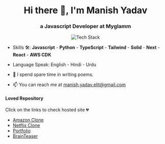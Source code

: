 <h1 align="center">Hi there 👋, I'm Manish Yadav</h1>
<h3 align="center">a Javascript Developer at Myglamm</h3>

<p align="center"><img src="https://skillicons.dev/icons?i=js,ts,python,react,next,aws,mongodb,sass,css&perline=16" alt="Tech Stack" /> </p>
 
- Skills 🛠: **Javascript** - **Python** - **TypeScript** - **Tailwind** - **Solid** - **Next** - **React** - **AWS CDK** 

- Language Speak: English - Hindi - Urdu 

- 📝 I spend spare time in writing poems.

- 📫 You can reach me at [manish.yadav.elit@gmail.com]("")



#### Loved Repository
Click on the links to check hosted site 💔
 - [Amazon Clone](https://react-website-amazon-clone.vercel.app/)
 - [Netflix Clone](https://react-netflix-clone-6fa02.web.app/)
 - [Portfolio](https://maniadav.vercel.app/)
 - [BrainTeaser](https://bhishma-lab-frontend.vercel.app/)



